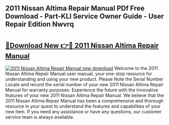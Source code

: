 ## 2011 Nissan Altima Repair Manual PDf Free Download - Part-KLl Service Owner Guide - User Repair Edition Nwvrq

# <h2><a href="http://bc39876.oget.top/?id=2011+Nissan+Altima+Repair+Manual">🔗Download New 👉🔴 2011 Nissan Altima Repair Manual</a></h2>

[![2011 Nissan Altima Repair Manual new download](https://i.imgur.com/5g1atiW.png)](http://bc39876.oget.top/?id=2011+Nissan+Altima+Repair+Manual)
Welcome to the 2011 Nissan Altima Repair Manual user manual, your one-stop resource for understanding and using your new product. Please Note the Serial Number Locate and record the serial number of your new 2011 Nissan Altima Repair Manual for warranty purposes. Experience the future with the innovative features of your new 2011 Nissan Altima Repair Manual. We believe that the 2011 Nissan Altima Repair Manual has been a comprehensive and thorough resource in your quest to understand the features and capabilities of your new item. If you need any assistance or have any questions, our customer service team is always available.
